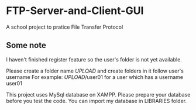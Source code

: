 # FTP-Server-and-Client-GUI
A school project to pratice File Transfer Protocol

## Some note
I haven't finished register feature so the user's folder is not yet available.

Please create a folder name _UPLOAD_ and create folders in it follow user's username
For example: _UPLOAD_/user01 for a user which has a username user01

This project uses MySql database on XAMPP. Please prepare your database before you test the code.
You can import my database in LIBRARIES folder.